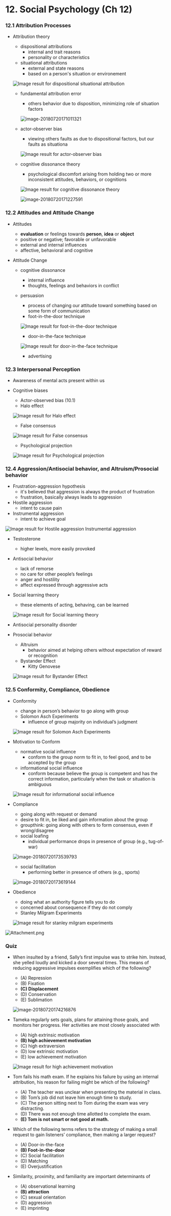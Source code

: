 # 12. Social Psychology (Ch 12)

### 12.1 Attribution Processes

- Attribution theory

	- dispositional attributions
		- internal and trait reasons
		- personality or characteristics
	- situational attributions
		- external and state reasons
		- based on a person's situation or environement

	![Image result for dispositional situational attribution](assets/FAE.jpg)

	- fundamental attribution error

		- others behavior due to disposition, minimizing role of situation factors

		![image-20180720171011321](assets/image-20180720171011321.png)

	- actor-observer bias

		- viewing others faults as due to dispositional factors, but our faults as situationa

		![Image result for actor-observer bias](assets/1200-610447-37373138-49368302.jpg)

	- cognitive dissonance theory

		- psychological discomfort arising from holding two or more inconsistent attitudes, behaviors, or cognitions

		![Image result for cognitive dissonance theory](assets/dissonantcongitions-550x202.jpg)

		![image-20180720171227591](assets/image-20180720171227591.png)

### 12.2 Attitudes and Attitude Change

- Attitudes

  - **evaluation** or feelings towards **person**, **idea** or **object**
  - positive or negative; favorable or unfavorable
  - external and internal influences
  - affective, behavioral and cognitive

- Attitude Change

  - cognitive dissonance
    - internal influence
    - thoughts, feelings and behaviors in conflict

  - persuasion
    - process of changing our attitude toward something based on some form of communication
    -  foot-in-the-door technique

    ![Image result for foot-in-the-door technique](assets/1200-610038-door-in-face.jpg) 

    - door-in-the-face technique

    ![Image result for door-in-the-face technique](assets/1200-610038-door-in-face-20180720171857146.jpg)

    - advertising

### 12.3 Interpersonal Perception

- Awareness of mental acts present within us

- Cognitive biases

	- Actor-observed bias (10.1)
	- Halo effect

	![Image result for Halo effect](assets/Slide070.png)

	- False consensus

	![Image result for False consensus](assets/false-consensus.png)

	- Psychological projection

	![Image result for Psychological projection](assets/1200-609719-the-psychological-projection-theory.jpg)

### 12.4 Aggression/Antisocial behavior, and Altruism/Prosocial behavior

- Frustration-aggression hypothesis
	- it's believed that aggression is always the product of frustration
	-  frustration, basically always leads to aggression
- Hostile aggression
	- intent to cause pain
- Instrumental aggression
	- intent to achieve goal

![Image result for Hostile aggression Instrumental aggression](assets/Hostile+Instrumental+Aggression+that+has+no+clear+purpose.jpg)

- Testosterone

	- higher levels, more easily provoked

- Antisocial behavior

	- lack of remorse
	- no care for other people’s feelings
	- anger and hostility
	- affect expressed through aggressive acts

- Social learning theory

	- these elements of acting, behaving, can be learned

	![Image result for Social learning theory](assets/social-learning-theory-2-728.jpg)

- Antisocial personality disorder

- Prosocial behavior

	- Altruism 
		- behavior aimed at helping others without expectation of reward or recognition
	- Bystander Effect
		- Kitty Genovese

	![Image result for Bystander Effect](assets/1200-598185-63972285.jpg)

### 12.5 Conformity, Compliance, Obedience

- Conformity

	- change in person’s behavior to go along with group
	- Solomon Asch Experiments
		- influence of group majority on individual’s judgment

	![Image result for Solomon Asch Experiments](assets/fig15_5.jpg)

- Motivation to Conform

	- normative social influence
		- conform to the group norm to fit in, to feel good, and to be accepted by the group
	- informational social influence
		- conform because believe the group is competent and has the correct information, particularly when the task or situation is ambiguous

	![Image result for informational social influence](assets/Two+types+of+social+influence.jpg)

- Compliance

	- going along with request or demand
	- desire to fit in, be liked and gain information about the group
	- groupthink: going along with others to form consensus, even if wrong/disagree
	- social loafing
		- individual performance drops in presence of group (e.g., tug-of-war)

	![image-20180720173539793](assets/image-20180720173539793.png)

	- social facilitation
		- performing better in presence of others (e.g., sports)

	![image-20180720173619144](assets/image-20180720173619144.png)

- Obedience

	- doing what an authority figure tells you to do
	- concerned about consequence if they do not comply
	- Stanley Milgram Experiments

	![Image result for stanley milgram experiments](assets/milgram-experiment2.jpg)

![Attachment.png](assets/Attachment-2079473.png) 

### Quiz

- When insulted by a friend, Sally’s first impulse was to strike him. Instead, she yelled loudly and kicked a door several times. This means of reducing aggressive impulses exemplifies which of the following?

	- (A) Repression
	- (B) Fixation
	- **(C) Displacement**
	- (D) Conservation
	- (E) Sublimation

	![image-20180720174216876](assets/image-20180720174216876.png)

- Tameka regularly sets goals, plans for attaining those goals, and monitors her progress. Her activities are most closely associated with

	- (A) high extrinsic motivation
	- **(B) high achievement motivation**
	- (C) high extraversion
	- (D) low extrinsic motivation
	- (E) low achievement motivation

	![Image result for high achievement motivation](assets/2.1.1.1-1-1.jpg)

- Tom fails his math exam. If he explains his failure by using an internal attribution, his reason for failing might be which of the following?

	- (A) The teacher was unclear when presenting the material in class.
	- (B) Tom’s job did not leave him enough time to study.
	- (C) The person sitting next to Tom during the exam was very distracting.
	- (D) There was not enough time allotted to complete the exam.
	- **(E) Tom is not smart or not good at math.**

- Which of the following terms refers to the strategy of making a small request to gain listeners’ compliance, then making a larger request?

	- (A) Door-in-the-face
	- **(B) Foot-in-the-door**
	- (C) Social facilitation
	- (D) Matching
	- (E) Overjustification

- Similarity, proximity, and familiarity are important determinants of

	- (A) observational learning
	- **(B) attraction**
	- (C) sexual orientation
	- (D) aggression
	- (E) imprinting

	